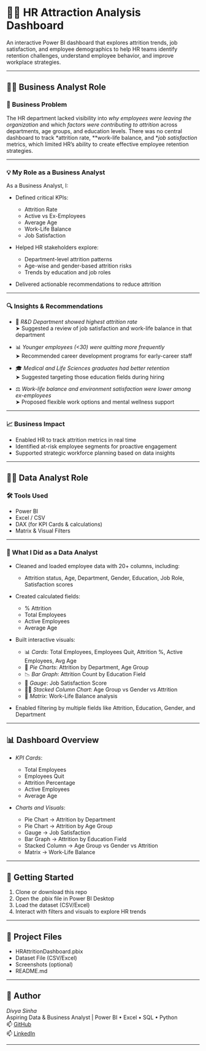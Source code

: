 # 🧑‍💼 HR Attraction Analysis Dashboard

An interactive Power BI dashboard that explores attrition trends, job satisfaction, and employee demographics to help HR teams identify retention challenges, understand employee behavior, and improve workplace strategies.

---

## 👩‍💼 Business Analyst Role

### 🧩 Business Problem

The HR department lacked visibility into *why employees were leaving the organization* and which *factors were contributing to attrition* across departments, age groups, and education levels. There was no central dashboard to track *attrition rate, **work-life balance, and **job satisfaction* metrics, which limited HR’s ability to create effective employee retention strategies.

---

### 💡 My Role as a Business Analyst

As a Business Analyst, I:

- Defined critical KPIs:
  - Attrition Rate
  - Active vs Ex-Employees
  - Average Age
  - Work-Life Balance
  - Job Satisfaction

- Helped HR stakeholders explore:
  - Department-level attrition patterns
  - Age-wise and gender-based attrition risks
  - Trends by education and job roles

- Delivered actionable recommendations to reduce attrition

---

### 🔍 Insights & Recommendations

- 🏢 *R&D Department showed highest attrition rate*  
  ➤ Suggested a review of job satisfaction and work-life balance in that department

- 📊 *Younger employees (<30) were quitting more frequently*  
  ➤ Recommended career development programs for early-career staff

- 🎓 *Medical and Life Sciences graduates had better retention*  
  ➤ Suggested targeting those education fields during hiring

- ⚖️ *Work-life balance and environment satisfaction were lower among ex-employees*  
  ➤ Proposed flexible work options and mental wellness support

---

### 📈 Business Impact

- Enabled HR to track attrition metrics in real time  
- Identified at-risk employee segments for proactive engagement  
- Supported strategic workforce planning based on data insights

---

## 👩‍💻 Data Analyst Role

### 🛠 Tools Used

- Power BI  
- Excel / CSV  
- DAX (for KPI Cards & calculations)  
- Matrix & Visual Filters  

---

### 🔧 What I Did as a Data Analyst

- Cleaned and loaded employee data with 20+ columns, including:
  - Attrition status, Age, Department, Gender, Education, Job Role, Satisfaction scores

- Created calculated fields:
  - % Attrition
  - Total Employees
  - Active Employees
  - Average Age

- Built interactive visuals:
  - 📊 *Cards*: Total Employees, Employees Quit, Attrition %, Active Employees, Avg Age
  - 🧩 *Pie Charts*: Attrition by Department, Age Group
  - 📉 *Bar Graph*: Attrition Count by Education Field
  - 📶 *Gauge*: Job Satisfaction Score
  - 🧍‍♂️ *Stacked Column Chart*: Age Group vs Gender vs Attrition
  - 🧾 *Matrix*: Work-Life Balance analysis

- Enabled filtering by multiple fields like Attrition, Education, Gender, and Department

---

## 📊 Dashboard Overview

- *KPI Cards*:
  - Total Employees
  - Employees Quit
  - Attrition Percentage
  - Active Employees
  - Average Age

- *Charts and Visuals*:
  - Pie Chart → Attrition by Department
  - Pie Chart → Attrition by Age Group
  - Gauge → Job Satisfaction
  - Bar Graph → Attrition by Education Field
  - Stacked Column → Age Group vs Gender vs Attrition
  - Matrix → Work-Life Balance

---

## 🚀 Getting Started

1. Clone or download this repo  
2. Open the .pbix file in Power BI Desktop  
3. Load the dataset (CSV/Excel)  
4. Interact with filters and visuals to explore HR trends  

---

## 📁 Project Files

- HRAttritionDashboard.pbix  
- Dataset File (CSV/Excel)  
- Screenshots (optional)  
- README.md

---

## 👤 Author

*Divya Sinha*  
Aspiring Data & Business Analyst | Power BI • Excel • SQL • Python  
📫 [GitHub](https://github.com/divyasinha200)  
📫 [LinkedIn](https://www.linkedin.com/in/contact-divyasinha/)

---
